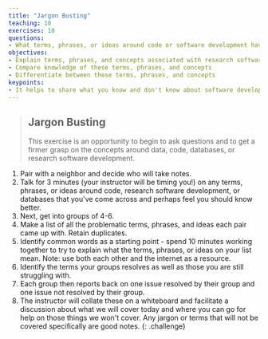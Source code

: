 ```yaml
---
title: "Jargon Busting"
teaching: 10
exercises: 10
questions:
- What terms, phrases, or ideas around code or software development have you come across and perhaps feel you should know better?
objectives:
- Explain terms, phrases, and concepts associated with research software development and databases
- Compare knowledge of these terms, phrases, and concepts
- Differentiate between these terms, phrases, and concepts
keypoints:
- It helps to share what you know and don't know about software development and data science jargon
---
```


> ## Jargon Busting
>
> This exercise is an opportunity to begin to ask questions and to get a firmer grasp on the concepts around data, code, databases, or research software development.
>
1. Pair with a neighbor and decide who will take notes. 
1. Talk for 3 minutes (your instructor will be timing you!) on any terms, phrases, or ideas around code, research software development, or databases  that you've come across and perhaps feel you should know better.
1. Next, get into groups of 4-6.
1. Make a list of all the problematic terms, phrases, and ideas each pair came up with. Retain duplicates.
1. Identify common words as a starting point - spend 10 minutes working together to try to explain what the terms, phrases, or ideas on your list mean.  Note: use both each other and the internet as a resource.
1. Identify the terms your groups resolves as well as those you are still struggling with.
1. Each group then reports back on one issue resolved by their group and one issue not resolved by their group.
1. The instructor will collate these on a whiteboard and facilitate a discussion about what we will cover today and where you can go for help on those things we won't cover. Any jargon or terms that will not be covered specifically are good notes.
{: .challenge}
